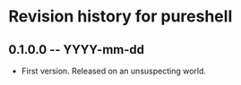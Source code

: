 # Revision history for pureshell

## 0.1.0.0 -- YYYY-mm-dd

* First version. Released on an unsuspecting world.
